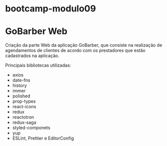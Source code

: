 # bootcamp-modulo09
<h1>GoBarber Web</h1>
<p>Criação da parte Web da aplicação GoBarber, que consiste na realização de agendamentos de clientes de acordo com os prestadores que estão cadastrados na aplicação.</p>
<p>Principais bibliotecas utilizadas:</p>
<ul>
  <li>axios</li>
  <li>date-fns</li>
  <li>history</li>
  <li>immer</li>
  <li>polished</li>
  <li>prop-types</li>
  <li>react-icons</li>
  <li>redux</li>
  <li>reactotron</li>
  <li>redux-saga</li>
  <li>styled-componets</li>
  <li>yup</li>
  <li>ESLint, Prettier e EditorConfig</li>
</ul>
